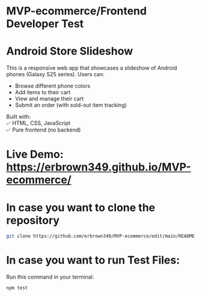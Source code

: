 # MVP-ecommerce/Frontend Developer Test 

# Android Store Slideshow

This is a responsive web app that showcases a slideshow of Android phones (Galaxy S25 series). Users can:

- Browse different phone colors
- Add items to their cart
- View and manage their cart
- Submit an order (with sold-out item tracking)

Built with:  
✅ HTML, CSS, JavaScript  
✅ Pure frontend (no backend)

#  Live Demo: https://erbrown349.github.io/MVP-ecommerce/ 

# In case you want to clone the repository

```bash
git clone https://github.com/erbrown349/MVP-ecommerce/edit/main/README.md
```
#  In case you want to run Test Files: 

Run this command in your terminal:
```bash
npm test

